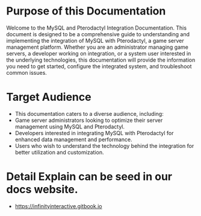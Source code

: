 
# Purpose of this Documentation
Welcome to the MySQL and Pterodactyl Integration Documentation. This document is designed to be a comprehensive guide to understanding and implementing the integration of MySQL with Pterodactyl, a game server management platform. Whether you are an administrator managing game servers, a developer working on integration, or a system user interested in the underlying technologies, this documentation will provide the information you need to get started, configure the integrated system, and troubleshoot common issues.
# Target Audience
- This documentation caters to a diverse audience, including:
- Game server administrators looking to optimize their server management using MySQL and Pterodactyl.
- Developers interested in integrating MySQL with Pterodactyl for enhanced data management and performance.
- Users who wish to understand the technology behind the integration for better utilization and customization.
# Detail Explain can be seed in our docs website.

- https://infinityinteractive.gitbook.io
